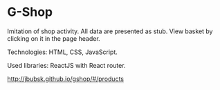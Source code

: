 # G-Shop
Imitation of shop activity. All data are presented as stub.
View basket by clicking on it in the page header.

Technologies: HTML, CSS, JavaScript.

Used libraries: ReactJS with React router.

http://jbubsk.github.io/gshop/#/products
